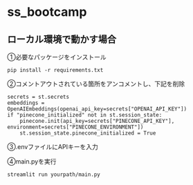 # ss_bootcamp

## ローカル環境で動かす場合

①必要なパッケージをインストール
```
pip install -r requirements.txt
```

②コメントアウトされている箇所をアンコメントし、下記を削除
```
secrets = st.secrets
embeddings = OpenAIEmbeddings(openai_api_key=secrets["OPENAI_API_KEY"])
if "pinecone_initialized" not in st.session_state:
    pinecone.init(api_key=secrets["PINECONE_API_KEY"], environment=secrets["PINECONE_ENVIRONMENT"])
    st.session_state.pinecone_initialized = True
```

③.envファイルにAPIキーを入力

④main.pyを実行
```
streamlit run yourpath/main.py
```